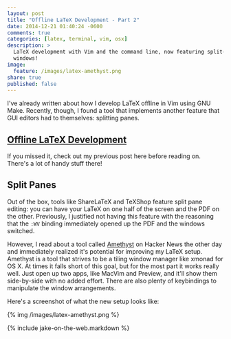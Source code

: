 ```yaml
---
layout: post
title: "Offline LaTeX Development - Part 2"
date: 2014-12-21 01:40:24 -0600
comments: true
categories: [latex, terminal, vim, osx]
description: >
  LaTeX development with Vim and the command line, now featuring split-pane
  windows!
image:
  feature: /images/latex-amethyst.png
share: true
published: false
---
```


I've already written about how I develop LaTeX offline in Vim using GNU Make. Recently, though, I found a tool that implements another feature that GUI editors had to themselves: splitting panes.

<!-- more -->

## [Offline LaTeX Development][part1]

If you missed it, check out my previous post here before reading on. There's a
lot of handy stuff there!

## Split Panes

Out of the box, tools like ShareLaTeX and TeXShop feature split pane editing:
you can have your LaTeX on one half of the screen and the PDF on the other.
Previously, I justified not having this feature with the reasoning that the
`:WV` binding immediately opened up the PDF and the windows switched.

However, I read about a tool called [Amethyst][amethyst] on Hacker News the
other day and immediately realized it's potential for improving my LaTeX setup.
Amethyst is a tool that strives to be a tiling window manager like xmonad for OS
X. At times it falls short of this goal, but for the most part it works really
well. Just open up two apps, like MacVim and Preview, and it'll show them
side-by-side with no added effort. There are also plenty of keybindings to
manipulate the window arrangements.

Here's a screenshot of what the new setup looks like:

{% img /images/latex-amethyst.png %}

{% include jake-on-the-web.markdown %}

[part1]: /2014/10/06/offline-latex-development/
[amethyst]: http://ianyh.com/amethyst/
